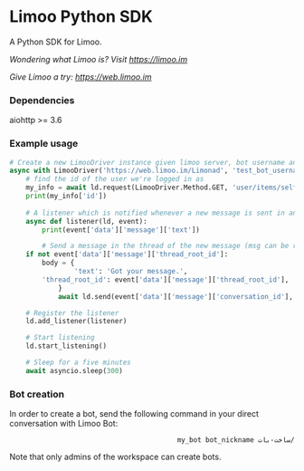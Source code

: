 # Limoo Python SDK
A Python SDK for Limoo.  
  
*Wondering what Limoo is? Visit https://limoo.im*  
  
*Give Limoo a try: https://web.limoo.im*

### Dependencies
aiohttp >= 3.6

### Example usage
```python
# Create a new LimooDriver instance given limoo server, bot username and bot password
async with LimooDriver('https://web.limoo.im/Limonad', 'test_bot_username', 'test_bot_password') as ld:
    # find the id of the user we're logged in as
    my_info = await ld.request(LimooDriver.Method.GET, 'user/items/self')
    print(my_info['id'])
    
    # A listener which is notified whenever a new message is sent in any conversation of the workspace
    async def listener(ld, event):
        print(event['data']['message']['text'])

        # Send a message in the thread of the new message (msg can be root of a thread only if its threadRootId is null)
	if not event['data']['message']['thread_root_id']:
	    body = {
                'text': 'Got your message.',
		'thread_root_id': event['data']['message']['thread_root_id'],
            }
            await ld.send(event['data']['message']['conversation_id'], body)

    # Register the listener
    ld.add_listener(listener)

    # Start listening
    ld.start_listening()

    # Sleep for a five minutes
    await asyncio.sleep(300)
```

### Bot creation
In order to create a bot, send the following command in your direct conversation with Limoo Bot:

<div dir="rtl">

```
/ساخت-بات my_bot bot_nickname
```

</div>

Note that only admins of the workspace can create bots.
